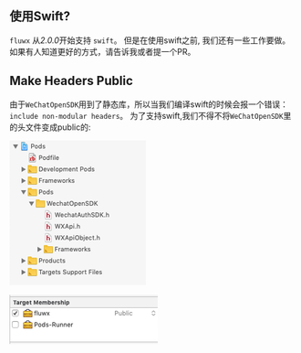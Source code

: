 ## 使用Swift?
`fluwx` 从*2.0.0*开始支持 `swift`。 但是在使用swift之前, 我们还有一些工作要做。
如果有人知道更好的方式，请告诉我或者提一个PR。

## Make Headers Public
由于`WeChatOpenSDK`用到了静态库，所以当我们编译swift的时候会报一个错误： `include non-modular headers`。
为了支持swift,我们不得不将`WeChatOpenSDK`里的头文件变成public的:

![make_headers_public](../arts/public_headers_1.png)

![make_headers_public](../arts/public_headers_2.png)


##